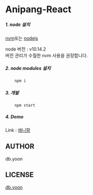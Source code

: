 # Anipang-React

##### 1. node 설치
[nvm](https://github.com/creationix/nvm)또는
[nodejs](https://nodejs.org/ko/) 

node 버전 : v10.14.2   
버전 관리가 수월한 nvm 사용을 권장합니다.   

##### 2. node modules 설치

```terminal
    npm i
```

##### 3. 개발

```terminal
    npm start
```

##### 4. Demo
Link : [애니팡](http://luckyd.be:3000/#/game)

## AUTHOR

db.yoon

## LICENSE

[db.yoon](http://luckyd.be)
